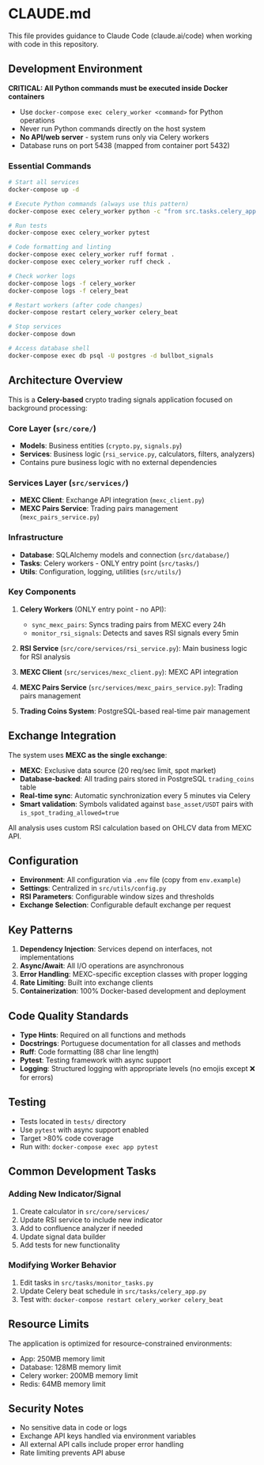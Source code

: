 # CLAUDE.md

This file provides guidance to Claude Code (claude.ai/code) when working with code in this repository.

## Development Environment

**CRITICAL: All Python commands must be executed inside Docker containers**

- Use `docker-compose exec celery_worker <command>` for Python operations
- Never run Python commands directly on the host system
- **No API/web server** - system runs only via Celery workers
- Database runs on port 5438 (mapped from container port 5432)

### Essential Commands

```bash
# Start all services
docker-compose up -d

# Execute Python commands (always use this pattern)
docker-compose exec celery_worker python -c "from src.tasks.celery_app import celery_app; print('Celery loaded')"

# Run tests
docker-compose exec celery_worker pytest

# Code formatting and linting
docker-compose exec celery_worker ruff format .
docker-compose exec celery_worker ruff check .

# Check worker logs
docker-compose logs -f celery_worker
docker-compose logs -f celery_beat

# Restart workers (after code changes)
docker-compose restart celery_worker celery_beat

# Stop services
docker-compose down

# Access database shell
docker-compose exec db psql -U postgres -d bullbot_signals

```

## Architecture Overview

This is a **Celery-based** crypto trading signals application focused on background processing:

### Core Layer (`src/core/`)
- **Models**: Business entities (`crypto.py`, `signals.py`)
- **Services**: Business logic (`rsi_service.py`, calculators, filters, analyzers)
- Contains pure business logic with no external dependencies

### Services Layer (`src/services/`)
- **MEXC Client**: Exchange API integration (`mexc_client.py`)
- **MEXC Pairs Service**: Trading pairs management (`mexc_pairs_service.py`)

### Infrastructure
- **Database**: SQLAlchemy models and connection (`src/database/`)
- **Tasks**: Celery workers - ONLY entry point (`src/tasks/`)
- **Utils**: Configuration, logging, utilities (`src/utils/`)

### Key Components

1. **Celery Workers** (ONLY entry point - no API):
   - `sync_mexc_pairs`: Syncs trading pairs from MEXC every 24h
   - `monitor_rsi_signals`: Detects and saves RSI signals every 5min

2. **RSI Service** (`src/core/services/rsi_service.py`): Main business logic for RSI analysis
3. **MEXC Client** (`src/services/mexc_client.py`): MEXC API integration
4. **MEXC Pairs Service** (`src/services/mexc_pairs_service.py`): Trading pairs management
5. **Trading Coins System**: PostgreSQL-based real-time pair management

## Exchange Integration

The system uses **MEXC as the single exchange**:

- **MEXC**: Exclusive data source (20 req/sec limit, spot market)
- **Database-backed**: All trading pairs stored in PostgreSQL `trading_coins` table
- **Real-time sync**: Automatic synchronization every 5 minutes via Celery
- **Smart validation**: Symbols validated against `base_asset/USDT` pairs with `is_spot_trading_allowed=true`

All analysis uses custom RSI calculation based on OHLCV data from MEXC API.

## Configuration

- **Environment**: All configuration via `.env` file (copy from `env.example`)
- **Settings**: Centralized in `src/utils/config.py`
- **RSI Parameters**: Configurable window sizes and thresholds
- **Exchange Selection**: Configurable default exchange per request

## Key Patterns

1. **Dependency Injection**: Services depend on interfaces, not implementations
2. **Async/Await**: All I/O operations are asynchronous
3. **Error Handling**: MEXC-specific exception classes with proper logging
4. **Rate Limiting**: Built into exchange clients
5. **Containerization**: 100% Docker-based development and deployment

## Code Quality Standards

- **Type Hints**: Required on all functions and methods
- **Docstrings**: Portuguese documentation for all classes and methods
- **Ruff**: Code formatting (88 char line length)
- **Pytest**: Testing framework with async support
- **Logging**: Structured logging with appropriate levels (no emojis except ❌ for errors)

## Testing

- Tests located in `tests/` directory
- Use `pytest` with async support enabled
- Target >80% code coverage
- Run with: `docker-compose exec app pytest`

## Common Development Tasks

### Adding New Indicator/Signal
1. Create calculator in `src/core/services/`
2. Update RSI service to include new indicator
3. Add to confluence analyzer if needed
4. Update signal data builder
5. Add tests for new functionality

### Modifying Worker Behavior
1. Edit tasks in `src/tasks/monitor_tasks.py`
2. Update Celery beat schedule in `src/tasks/celery_app.py`
3. Test with: `docker-compose restart celery_worker celery_beat`


## Resource Limits

The application is optimized for resource-constrained environments:
- App: 250MB memory limit
- Database: 128MB memory limit  
- Celery worker: 200MB memory limit
- Redis: 64MB memory limit

## Security Notes

- No sensitive data in code or logs
- Exchange API keys handled via environment variables
- All external API calls include proper error handling
- Rate limiting prevents API abuse